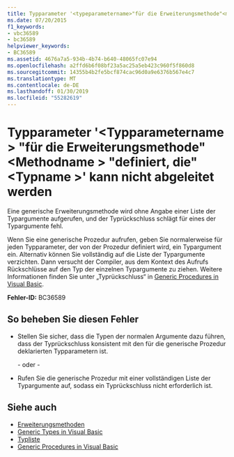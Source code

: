 ```yaml
---
title: Typparameter '<typeparametername>"für die Erweiterungsmethode"<methodname>"definiert"<typename>' kann nicht abgeleitet werden
ms.date: 07/20/2015
f1_keywords:
- vbc36589
- bc36589
helpviewer_keywords:
- BC36589
ms.assetid: 4676a7a5-934b-4b74-b640-48065fc07e94
ms.openlocfilehash: a2ffd6b6f08bf23a5ac25a5eb423c960f5f860d8
ms.sourcegitcommit: 14355b4b2fe5bcf874cac96d0a9e6376b567e4c7
ms.translationtype: MT
ms.contentlocale: de-DE
ms.lasthandoff: 01/30/2019
ms.locfileid: "55282619"
---
```

# <a name="type-parameter-typeparametername-for-extension-method-methodname-defined-in-typename-cannot-be-inferred"></a>Typparameter '\<Typparametername > "für die Erweiterungsmethode"\<Methodname > "definiert, die"\<Typname >' kann nicht abgeleitet werden
Eine generische Erweiterungsmethode wird ohne Angabe einer Liste der Typargumente aufgerufen, und der Typrückschluss schlägt für eines der Typargumente fehl.  
  
 Wenn Sie eine generische Prozedur aufrufen, geben Sie normalerweise für jeden Typparameter, der von der Prozedur definiert wird, ein Typargument ein. Alternativ können Sie vollständig auf die Liste der Typargumente verzichten. Dann versucht der Compiler, aus dem Kontext des Aufrufs Rückschlüsse auf den Typ der einzelnen Typargumente zu ziehen. Weitere Informationen finden Sie unter „Typrückschluss“ in [Generic Procedures in Visual Basic](../../visual-basic/programming-guide/language-features/data-types/generic-procedures.md).  
  
 **Fehler-ID:** BC36589  
  
## <a name="to-correct-this-error"></a>So beheben Sie diesen Fehler  
  
-   Stellen Sie sicher, dass die Typen der normalen Argumente dazu führen, dass der Typrückschluss konsistent mit den für die generische Prozedur deklarierten Typparametern ist.  
  
     - oder -   
  
-   Rufen Sie die generische Prozedur mit einer vollständigen Liste der Typargumente auf, sodass ein Typrückschluss nicht erforderlich ist.  
  
## <a name="see-also"></a>Siehe auch
- [Erweiterungsmethoden](../../visual-basic/programming-guide/language-features/procedures/extension-methods.md)
- [Generic Types in Visual Basic](../../visual-basic/programming-guide/language-features/data-types/generic-types.md)
- [Typliste](../../visual-basic/language-reference/statements/type-list.md)
- [Generic Procedures in Visual Basic](../../visual-basic/programming-guide/language-features/data-types/generic-procedures.md)

